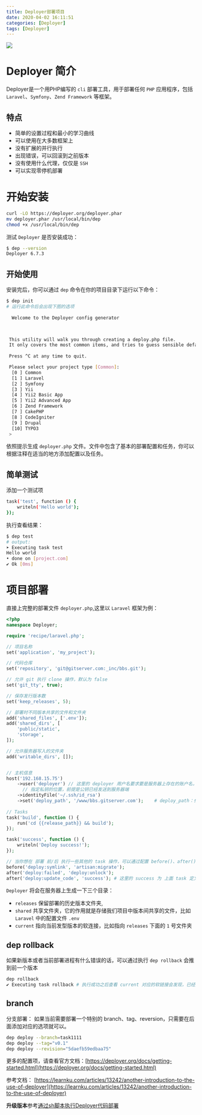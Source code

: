 ```yaml
---
title: Deployer部署项目
date: 2020-04-02 16:11:51
categories: [Deployer]
tags: [Deployer]
---
```

![](/images/php/deployer.png)
# Deployer 简介
Deployer是一个用PHP编写的 `cli` 部署工具，用于部署任何 `PHP` 应用程序，包括 `Laravel`、`Symfony`、`Zend Framework` 等框架。
## 特点
- 简单的设置过程和最小的学习曲线
- 可以使用在大多数框架上
- 没有扩展的并行执行
- 出现错误，可以回滚到之前版本
- 没有使用什么代理，仅仅是 `SSH`
- 可以实现零停机部署

# 开始安装
```bash
curl -LO https://deployer.org/deployer.phar
mv deployer.phar /usr/local/bin/dep
chmod +x /usr/local/bin/dep
```
测试 `Deployer` 是否安装成功：
```bash
$ dep --version
Deployer 6.7.3
```
## 开始使用
安装完后，你可以通过 `dep` 命令在你的项目目录下运行以下命令：
```bash
$ dep init
# 运行此命令后会出现下图的选项
                                            
  Welcome to the Deployer config generator  
                                            


 This utility will walk you through creating a deploy.php file.
 It only covers the most common items, and tries to guess sensible defaults.
 
 Press ^C at any time to quit.

 Please select your project type [Common]:
  [0 ] Common
  [1 ] Laravel
  [2 ] Symfony
  [3 ] Yii
  [4 ] Yii2 Basic App
  [5 ] Yii2 Advanced App
  [6 ] Zend Framework
  [7 ] CakePHP
  [8 ] CodeIgniter
  [9 ] Drupal
  [10] TYPO3
 > 
```
依照提示生成 `deployer.php` 文件。文件中包含了基本的部署配置和任务，你可以根据注释在适当的地方添加配置以及任务。

## 简单测试
添加一个测试项
```bash
task('test', function () {
    writeln('Hello world');
});
```
执行查看结果：
```bash
$ dep test
# output:
➤ Executing task test
Hello world
• done on [project.com]
✔ Ok [0ms]
```

# 项目部署
直接上完整的部署文件 `deployer.php`,这里以 `Laravel` 框架为例：
```php
<?php
namespace Deployer;

require 'recipe/laravel.php';

// 项目名称
set('application', 'my_project');

// 代码仓库
set('repository', 'git@gitserver.com:_inc/bbs.git');

// 允许 git 执行 clone 操作，默认为 false
set('git_tty', true); 

// 保存发行版本数
set('keep_releases', 5);

// 部署时不同版本共享的文件和文件夹
add('shared_files', ['.env']);
add('shared_dirs', [
    'public/static',
    'storage',
]);

// 允许服务器写入的文件夹
add('writable_dirs', []);


// 主机信息
host('192.168.15.75')
    ->user('deployer') // 这里的 deployer 用户名要求要是服务器上存在的账户名，已实现 ssh 登陆
      // 指定私钥的位置，前提是公钥已经发送到服务器端
    ->identityFile('~/.ssh/id_rsa')
    ->set('deploy_path', '/www/bbs.gitserver.com');    # deploy_path：代码发布到服务器上的位置
    
// Tasks
task('build', function () {
    run('cd {{release_path}} && build');
});

task('success', function () {
    writeln('Deploy success!');
});

// 当你想在 部署 前/后 执行一些其他的 task 操作，可以通过配置 before()、after() 来实现
before('deploy:symlink', 'artisan:migrate');
after('deploy:failed', 'deploy:unlock');
after('deploy:update_code', 'success'); # 这里的 success 为 上面 task 定义的内容
```
`Deployer` 将会在服务器上生成一下三个目录：
- `releases` 保留部署的历史版本文件夹,
- `shared` 共享文件夹，它的作用就是存储我们项目中版本间共享的文件，比如 `Laravel` 中的配置文件 `.env`
- `current` 指向当前发型版本的软连接，比如指向 `releases` 下面的 `1` 号文件夹

##  dep rollback
如果新版本或者当前部署进程有什么错误的话，可以通过执行 `dep rollback` 会推到前一个版本
```bash
dep rollback
✔ Executing task rollback # 执行成功之后查看 current 对应的软链接会发现，已经指向上一个版本了！
```

## branch
分支部署：
如果当前需要部署一个特别的 branch、tag、reversion，只需要在后面添加对应的选项就可以。
```bash
dep deploy --branch=task1111
dep deploy --tag="v0.1"
dep deploy --revision="5daefb59edbaa75"
```

更多的配置项，请查看官方文档：[https://deployer.org/docs/getting-started.html](https://deployer.org/docs/getting-started.html)

参考文档： [https://learnku.com/articles/13242/another-introduction-to-the-use-of-deployer](https://learnku.com/articles/13242/another-introduction-to-the-use-of-deployer)


**升级版本**参考[通过sh脚本执行Deployer代码部署](/2020/04/03/通过sh脚本执行Deployer代码部署/)
